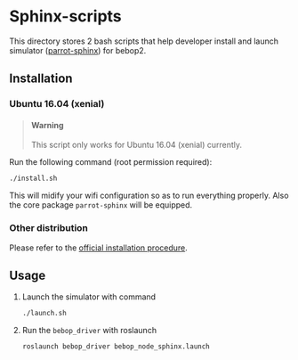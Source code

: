 # Sphinx-scripts #

This directory stores 2 bash scripts that help developer install and launch simulator ([parrot-sphinx](https://developer.parrot.com/docs/sphinx/index.html)) for bebop2.

## Installation ##

### Ubuntu 16.04 (xenial) ###

> #### Warning ####
> This script only works for Ubuntu 16.04 (xenial) currently.

Run the following command (root permission required):

```bash
./install.sh
```

This will midify your wifi configuration so as to run everything properly. Also the core package `parrot-sphinx` will be equipped.

### Other distribution ###

Please refer to the [official installation procedure](https://developer.parrot.com/docs/sphinx/installation.html).

## Usage ##

1. Launch the simulator with command
   ```bash
   ./launch.sh
   ```
2. Run the `bebop_driver` with roslaunch
   ```bash
   roslaunch bebop_driver bebop_node_sphinx.launch
   ```
